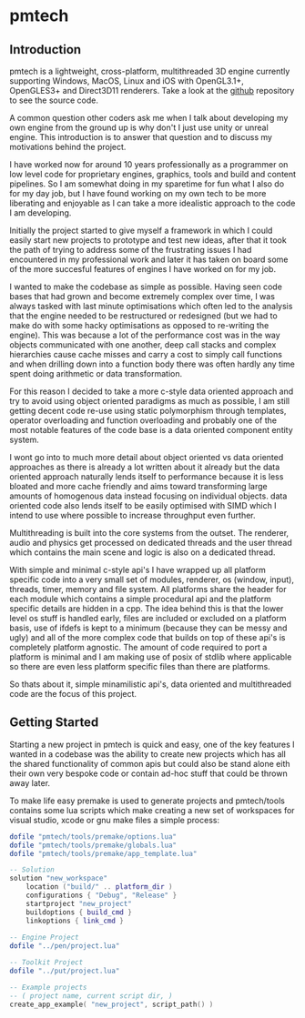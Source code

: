 # pmtech

## Introduction

pmtech is a lightweight, cross-platform, multithreaded 3D engine currently supporting Windows, MacOS, Linux and iOS with OpenGL3.1+, OpenGLES3+ and Direct3D11 renderers. Take a look at the [github](https://www.google.com) repository to see the source code.

A common question other coders ask me when I talk about developing my own engine from the ground up is why don't I just use unity or unreal engine. This introduction is to answer that question and to discuss my motivations behind the project.

I have worked now for around 10 years professionally as a programmer on low level code for proprietary engines, graphics, tools and build and content pipelines. So I am somewhat doing in my sparetime for fun what I also do for my day job, but I have found working on my own tech to be more liberating and enjoyable as I can take a more idealistic approach to the code I am developing.
 
Initially the project started to give myself a framework in which I could easily start new projects to prototype and test new ideas, after that it took the path of trying to address some of the frustrating issues I had encountered in my professional work and later it has taken on board some of the more succesful features of engines I have worked on for my job.

I wanted to make the codebase as simple as possible. Having seen code bases that had grown and become extremely complex over time, I was always tasked with last minute optimisations which often led to the analysis that the engine needed to be restructured or redesigned (but we had to make do with some hacky optimisations as opposed to re-writing the engine). This was because a lot of the performance cost was in the way objects communicated with one another, deep call stacks and complex hierarchies cause cache misses and carry a cost to simply call functions and when drilling down into a function body there was often hardly any time spent doing arithmetic or data transformation.

For this reason I decided to take a more c-style data oriented approach and try to avoid using object oriented paradigms as much as possible, I am still getting decent code re-use using static polymorphism through templates, operator overloading and function overloading and probably one of the most notable features of the code base is a
data oriented component entity system.

I wont go into to much more detail about object oriented vs data oriented approaches as there is already a lot written about it already but the data oriented approach naturally lends itself to performance because it is less bloated and more cache friendly and aims toward transforming large amounts of homogenous data instead focusing on individual objects. data oriented code also lends itself to be easily optimised with SIMD which I intend to use where possible to increase throughput even further. 

Multithreading is built into the core systems from the outset. The renderer, audio and physics get processed on dedicated threads and the user thread which contains the main scene and logic is also on a dedicated thread.

With simple and minimal c-style api's I have wrapped up all platform specific code into a very small set of modules, renderer, os (window, input), threads, timer, memory and file system. All platforms share the header for each module which contains a simple procedural api and the platform specific details are hidden in a cpp. The idea behind this is that the lower level os stuff is handled early, files are included or excluded on a platform basis, use of ifdefs is kept to a minimum (because they can be messy and ugly) and all of the more complex code that builds on top of these api's is completely platform agnostic. The amount of code required to port a platform is minimal and I am making use of posix of stdlib where applicable so there are even less platform specific files than there are platforms.

So thats about it, simple minamilistic api's, data oriented and multithreaded code are the focus of this project.

## Getting Started

Starting a new project in pmtech is quick and easy, one of the key features I wanted in a codebase was the ability to create new projects which has all the shared functionality of common apis but could also be stand alone eith their own very bespoke code or contain ad-hoc stuff that could be thrown away later.  

To make life easy premake is used to generate projects and pmtech/tools contains some lua scripts which make creating a new set of workspaces for visual studio, xcode or gnu make files a simple process:

```lua
dofile "pmtech/tools/premake/options.lua"
dofile "pmtech/tools/premake/globals.lua"
dofile "pmtech/tools/premake/app_template.lua"

-- Solution
solution "new_workspace"
	location ("build/" .. platform_dir ) 
	configurations { "Debug", "Release" }
	startproject "new_project"
	buildoptions { build_cmd }
	linkoptions { link_cmd }
	
-- Engine Project	
dofile "../pen/project.lua"

-- Toolkit Project	
dofile "../put/project.lua"

-- Example projects	
-- ( project name, current script dir, )
create_app_example( "new_project", script_path() )
```








